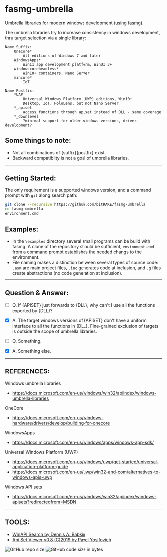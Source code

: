 # fasmg-umbrella
Umbrella libraries for modern windows development (using [fasmg](https://github.com/tgrysztar/fasmg)).


The umbrella libraries try to increase consistency in windows development, thru target selection via a single library:

	Name Suffix:
		OneCore*
			All editions of Windows 7 and later
		WindowsApps*
			Win11 app development platform, WinUI 3+
		windowscoreheadless*
			Win10+ containers, Nano Server
		mincore*
			IoT

	Name Postfix:
		*UAP
			Universal Windows Platform (UWP) editions, Win10+
			Desktop, IoT, HoloLens, but not Nano Server
		*_apiset
			access functions through apiset instead of DLL - same coverage
		*_downlevel
			?minimal support for older windows versions, driver development?


Some things to note:
---
- Not all combinations of {suffix}{postfix} exist.
- Backward compatiblity is not a goal of umbrella libraries.

---

Getting Started:
---
The only requirement is a supported windows version, and a command prompt with ```git``` along search path:
```bash
git clone --recursive https://github.com/bitRAKE/fasmg-umbrella
cd fasmg-umbrella
environment.cmd
```

Examples:
---
- In the `\examples` directory several small programs can be build with fasmg. A clone of the repository should be sufficient, `envionment.cmd` from a command prompt establishes the needed changs to the environment.
- File naming makes a distinction between several types of source code: `.asm` are main project files, `.inc` generates code at inclusion, and `.g` files create abstractions (no code generation at inclusion).

---

Question & Answer:
---
- [ ] Q. If {APISET} just forwards to {DLL}, why can't I use all the functions exported by {DLL}?
- [x] A. The target windows versions of {APISET} don't have a uniform interface to all the functions in {DLL}. Fine-grained exclusion of targets is outside the scope of umbrella libraries.

- [ ] Q. Something.
- [x] A. Something else.

---

REFERENCES:
---
Windows umbrella libraries
- <https://docs.microsoft.com/en-us/windows/win32/apiindex/windows-umbrella-libraries>

OneCore
- <https://docs.microsoft.com/en-us/windows-hardware/drivers/develop/building-for-onecore>

WindowsApps
- <https://docs.microsoft.com/en-us/windows/apps/windows-app-sdk/>

Universal Windows Platform (UWP)
- <https://docs.microsoft.com/en-us/windows/uwp/get-started/universal-application-platform-guide>
- <https://docs.microsoft.com/en-us/uwp/win32-and-com/alternatives-to-windows-apis-uwp>

Windows API sets
- <https://docs.microsoft.com/en-us/windows/win32/apiindex/windows-apisets?redirectedfrom=MSDN>

---

TOOLS:
---
- [WinAPI Search by Dennis A. Babkin](https://dennisbabkin.com/winapisearch/)
- [Api Set Viewer v0.8 (C)2019 by Pavel Yosifovich](https://github.com/zodiacon/ApiSetView)

![GitHub repo size][1] ![GitHub code size in bytes][2]

[1]: https://img.shields.io/github/languages/code-size/bitRAKE/fasmg-umbrella?style=for-the-badge
[2]: https://img.shields.io/github/repo-size/bitRAKE/fasmg-umbrella?style=for-the-badge
